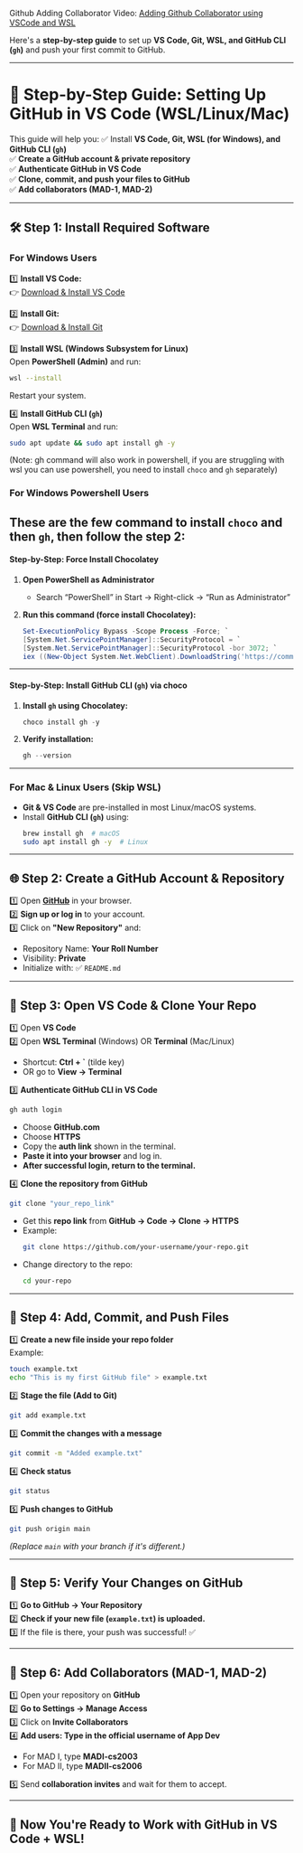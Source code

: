 Github Adding Collaborator Video: [Adding Github Collaborator using VSCode and WSL](https://youtu.be/fUY1MtqCoRU)

Here's a **step-by-step guide** to set up **VS Code, Git, WSL, and GitHub CLI (`gh`)** and push your first commit to GitHub.

---

# 🚀 **Step-by-Step Guide: Setting Up GitHub in VS Code (WSL/Linux/Mac)**
This guide will help you:
✅ Install **VS Code, Git, WSL (for Windows), and GitHub CLI (`gh`)**  
✅ **Create a GitHub account & private repository**  
✅ **Authenticate GitHub in VS Code**  
✅ **Clone, commit, and push your files to GitHub**  
✅ **Add collaborators (MAD-1, MAD-2)**  

---

## **🛠 Step 1: Install Required Software**
### **For Windows Users**
1️⃣ **Install VS Code:**  
   👉 [Download & Install VS Code](https://code.visualstudio.com/download)  

2️⃣ **Install Git:**  
   👉 [Download & Install Git](https://git-scm.com/downloads)  

3️⃣ **Install WSL (Windows Subsystem for Linux)**  
   Open **PowerShell (Admin)** and run:  
   ```sh
   wsl --install
   ```
   Restart your system.

4️⃣ **Install GitHub CLI (`gh`)**  
   Open **WSL Terminal** and run:
   ```sh
   sudo apt update && sudo apt install gh -y
   ```

(Note: gh command will also work in powershell, if you are struggling with wsl you can use powershell, you need to install `choco` and `gh` separately)
### **For Windows Powershell Users**
These are the few command to install   `choco` and then `gh`, then follow the step 2:
---

#### Step-by-Step: Force Install Chocolatey

1. **Open PowerShell as Administrator**

   * Search “PowerShell” in Start → Right-click → “Run as Administrator”

2. **Run this command (force install Chocolatey):**

   ```powershell
   Set-ExecutionPolicy Bypass -Scope Process -Force; `
   [System.Net.ServicePointManager]::SecurityProtocol = `
   [System.Net.ServicePointManager]::SecurityProtocol -bor 3072; `
   iex ((New-Object System.Net.WebClient).DownloadString('https://community.chocolatey.org/install.ps1'))
   ```

---

#### Step-by-Step: Install GitHub CLI (`gh`) via choco

1. **Install `gh` using Chocolatey:**

   ```powershell
   choco install gh -y
   ```

2. **Verify installation:**

   ```powershell
   gh --version
   ```

---


### **For Mac & Linux Users** (Skip WSL)
- **Git & VS Code** are pre-installed in most Linux/macOS systems.
- Install **GitHub CLI (`gh`)** using:
  ```sh
  brew install gh  # macOS
  sudo apt install gh -y  # Linux
  ```

---

## **🌐 Step 2: Create a GitHub Account & Repository**
1️⃣ Open **[GitHub](https://github.com/)** in your browser.  
2️⃣ **Sign up or log in** to your account.  
3️⃣ Click on **"New Repository"** and:  
   - Repository Name: **Your Roll Number**  
   - Visibility: **Private**  
   - Initialize with: ✅ `README.md`  

---

## **🔗 Step 3: Open VS Code & Clone Your Repo**
1️⃣ Open **VS Code**  
2️⃣ Open **WSL Terminal** (Windows) OR **Terminal** (Mac/Linux)  
   - Shortcut: **Ctrl + `** (tilde key)  
   - OR go to **View → Terminal**  

3️⃣ **Authenticate GitHub CLI in VS Code**
   ```sh
   gh auth login
   ```
   - Choose **GitHub.com**
   - Choose **HTTPS**
   - Copy the **auth link** shown in the terminal.
   - **Paste it into your browser** and log in.
   - **After successful login, return to the terminal.**

4️⃣ **Clone the repository from GitHub**  
   ```sh
   git clone "your_repo_link"
   ```
   - Get this **repo link** from **GitHub → Code → Clone → HTTPS**  
   - Example:
     ```sh
     git clone https://github.com/your-username/your-repo.git
     ```
   - Change directory to the repo:
     ```sh
     cd your-repo
     ```

---

## **📝 Step 4: Add, Commit, and Push Files**
1️⃣ **Create a new file inside your repo folder**  
   Example:
   ```sh
   touch example.txt
   echo "This is my first GitHub file" > example.txt
   ```

2️⃣ **Stage the file (Add to Git)**
   ```sh
   git add example.txt
   ```

3️⃣ **Commit the changes with a message**
   ```sh
   git commit -m "Added example.txt"
   ```

4️⃣ **Check status**
   ```sh
   git status
   ```

5️⃣ **Push changes to GitHub**
   ```sh
   git push origin main
   ```
   *(Replace `main` with your branch if it's different.)*

---

## **🔎 Step 5: Verify Your Changes on GitHub**
1️⃣ **Go to GitHub → Your Repository**  
2️⃣ **Check if your new file (`example.txt`) is uploaded.**  
3️⃣ If the file is there, your push was successful! ✅  

---

## **👥 Step 6: Add Collaborators (MAD-1, MAD-2)**
1️⃣ Open your repository on **GitHub**  
2️⃣ **Go to Settings → Manage Access**  
3️⃣ Click on **Invite Collaborators**  
4️⃣ **Add users: Type in the official username of App Dev**
   - For MAD I, type **MADI-cs2003**
   - For MAD II, type **MADII-cs2006**
      
5️⃣ Send **collaboration invites** and wait for them to accept.  

---

## 🎯 **Now You're Ready to Work with GitHub in VS Code + WSL!**
